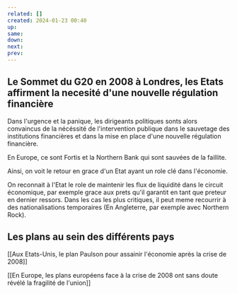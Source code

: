 ```yaml
---
related: []
created: 2024-01-23 00:40
up:
same:
down:
next:
prev:
---
```

 
## Le Sommet du G20 en 2008 à Londres, les Etats affirment la necesité d'une nouvelle régulation financière

Dans l'urgence et la panique, les dirigeants politiques sonts alors convaincus de la nécéssité de l'intervention publique dans le sauvetage des institutions financières et dans la mise en place d'une nouvelle régulation financière.

En Europe, ce sont Fortis et la Northern Bank qui sont sauvées de la faillite.

Ainsi, on voit le retour en grace d'un Etat ayant un role clé dans l'économie. 

On reconnait à l'Etat le role de maintenir les flux de liquidité dans le circuit économique, par exemple grace aux prets qu'il garantit en tant que preteur en dernier ressors. Dans les cas les plus critiques, il peut meme recourrir à des nationalisations temporaires (En Angleterre, par exemple avec Northern Rock).


## Les plans au sein des différents pays

[[Aux Etats-Unis, le plan Paulson pour assainir l'économie après la crise de 2008]]

[[En Europe, les plans européens face à la crise de 2008 ont sans doute révélé la fragilité de l'union]]